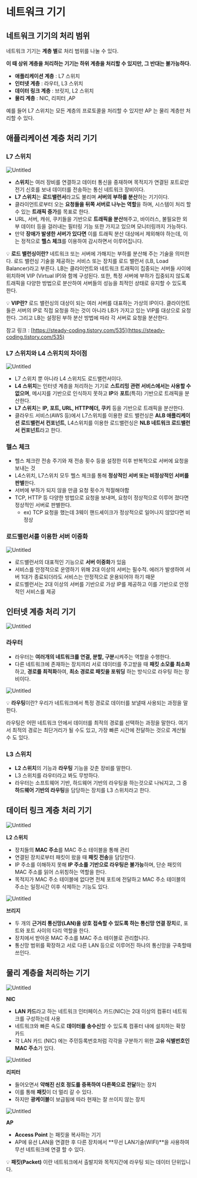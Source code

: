 # 네트워크 기기

## 네트워크 기기의 처리 범위

네트워크 기기는 **계층 별**로 처리 범위를 나눌 수 있다.

**이 때 상위 계층을 처리하는 기기는 하위 계층을 처리할 수 있지만, 그 반대는 불가능하다.**

- **애플리케이션 계층** : L7 스위치
- **인터넷 계층** : 라우터, L3 스위치
- **데이터 링크 계층** : 브릿지, L2 스위치
- **물리 계층** : NIC, 리피터 ,AP

예를 들어 L7 스위치는 모든 계층의 프로토콜을 처리할 수 있지만 AP 는 물리 계층만 처리할 수 있다.

## **애플리케이션 계층 처리 기기**

### L7 스위치

![Untitled](./img/ch2.3-1.png)

- **스위치**는 여러 장비를 연결하고 데이터 통신을 중재하며 목적지가 연결된 포트로만 전기 신호를 보내 데이터를 전송하는 통신 네트워크 장비이다.
- **L7 스위치**는 **로드밸런서**라고도 불리며 **서버의 부하를 분산**하는 기기이다.
- 클라이언트로부터 오는 **요청들을 뒤쪽 서버로 나누는 역할**을 하며, 시스템이 처리 할 수 있는 **트래픽 증가**를 목표로 한다.
- URL, 서버, 캐쉬, 쿠키들을 기반으로 **트래픽을 분산**해주고, 바이러스, 불필요한 외부 데이터 등을 걸러내는 필터링 기능 또한 가지고 있으며 모니터링까지 가능하다.
- 만약 **장애가 발생한 서버가 있다면** 이를 트래픽 분산 대상에서 제외해야 하는데, 이는 정적으로 **헬스 체크**를 이용하여 감시하면서 이루어집니다.

<aside>
    
💡
    **로드 밸런싱이란?** 
    네트워크 또는 서버에 가해지는 부하를 분산해 주는 기술을 의미한다. 로드 밸런싱 기술을 제공하는 서비스 또는 장치를 로드 밸런서 (LB, Load Balancer)라고 부른다. LB는 클라이언트와 네트워크 트래픽이 집중되는 서버들 사이에 위치하며 VIP (Virtual IP)와 함께 구성된다. 또한, 특정 서버에 부하가 집중되지 않도록 트래픽을 다양한 방법으로 분산하여 서버들의 성능을 최적인 상태로 유지할 수 있도록 한다.

</aside>

<aside>
    
💡 
    **VIP란?** 
    로드 밸런싱의 대상이 되는 여러 서버를 대표하는 가상의 IP이다. 클라이언트들은 서버의 IP로 직접 요청을 하는 것이 아니라 LB가 가지고 있는 VIP를 대상으로 요청한다. 그리고 LB는 설정된 부하 분산 방법에 따라 각 서버로 요청을 분산한다.

</aside>

참고 링크 : [https://steady-coding.tistory.com/535](https://steady-coding.tistory.com/535)

### L7 스위치와 L4 스위치의 차이점

![Untitled](./img/ch2.3-2.png)

- L7 스위치 뿐 아니라 L4 스위치도 로드밸런서이다.
- **L4 스위치**는 인터넷 계층을 처리하는 기기로 **스트리밍 관련 서비스에서는 사용할 수 없으며**, 메시지를 기반으로 인식하지 못하고 **IP**와 **포트**(특히) 기반으로 트래픽을 분산한다.
- **L7 스위치**는 **IP, 포트, URL, HTTP헤더, 쿠키** 등을 기반으로 트래픽을 분산한다.
- 클라우드 서비스(AWS 등)에서 L7스위치를 이용한 로드 밸런싱은 **ALB 애플리케이션 로드밸런서 컨포넌트**, L4스위치를 이용한 로드밸런싱은 **NLB 네트워크 로드밸런서 컨포넌트**라고 한다.

### 헬스 체크

- 헬스 체크란 전송 주기와 재 전송 횟수 등을 설정한 이후 반복적으로 서버에 요청을 보내는 것
- L4스위치, L7스위치 모두 헬스 체크를 통해 **정상적인 서버 또는 비정상적인 서버를 판별**한다.
- 서버에 부하가 되지 않을 만큼 요청 횟수가 적절해야함
- TCP, HTTP 등 다양한 방법으로 요청을 보내며, 요청이 정상적으로 이루어 졌다면 정상적인 서버로 판별한다.
    - ex) TCP 요청을 했는데 3웨이 핸드셰이크가 정상적으로 일어나지 않았다면 비정상
    

### 로드밸런서를 이용한 서버 이중화

![Untitled](./img/ch2.3-3.png)

- 로드밸런서의 대표적인 기능으로 **서버 이중화**가 있음
- 서비스를 안정적으로 운영하기 위해 2대 이상의 서버는 필수적. 에러가 발생하여 서버 1대가 종료되더라도 서비스는 안정적으로 운용되어야 하기 때문
- 로드벨런서는 2대 이상의 서버를 기반으로 가상 IP를 제공하고 이를 기반으로 안정적인 서비스를 제공

## **인터넷 계층** 처리 기기

![Untitled](./img/ch2.3-4.png)

### **라우터**

- 라우터는 **여러개의 네트워크를 연결, 분할, 구분**시켜주는 역할을 수행한다.
- 다른 네트워크에 존재하는 장치끼리 서로 데이터를 주고받을 때 **패킷 소모를 최소화**하고, **경로를 최적화**하여, **최소 경로로 패킷을 포워딩** 하는 방식으로 라우팅 하는 장비이다.

![Untitled](./img/ch2.3-5.png)

<aside>
    
💡 
    **라우팅**이란? 
    우리가 네트워크에서 특정 경로로 데이터를 보낼때 사용되는 과정을 말한다.

라우팅은 어떤 네트워크 안에서 데이터를 최적의 경로를 선택하는 과정을 말한다. 여기서 최적의 경로는 최단거리가 될 수도 있고, 가장 빠른 시간에 전달하는 것으로 계산될 수 도 있다.

</aside>

### **L3 스위치**

- **L2 스위치**의 기능과 **라우팅** 기능을 갖춘 장비를 말한다.
- L3 스위치를 라우터라고 봐도 무방하다.
- 라우터는 소프트웨어 기반, 하드웨어 기반의 라우팅을 하는것으로 나눠지고, 그 중 **하드웨어 기반의 라우팅**을 담당하는 장치를 L3 스위치라고 한다.

## **데이터 링크 계층 처리 기기**

![Untitled](./img/ch2.3-6.png)

**L2 스위치**

- 장치들의 **MAC 주소**를 MAC 주소 테이블을 통해 관리
- 연결된 장치로부터 패킷이 왔을 때 **패킷 전송**을 담당한다.
- IP 주소를 이해하지 못해 **IP 주소를 기반으로 라우팅은 불가능**하며, 단순 패킷의 MAC 주소를 읽어 스위칭하는 역할을 한다.
- 목적지가 MAC 주소 테이블에 없다면 전체 포트에 전달하고 MAC 주소 테이블의 주소는 일정시간 이후 삭제하는 기능도 있다.

![Untitled](./img/ch2.3-7.png)

**브리지**

- 두 개의 **근거리 통신망(LAN)을 상호 접속할 수 있도록 하는 통신망 연결 장치**로, 포트와 포트 사이의 다리 역할을 한다.
- 장치에서 받아온 MAC 주소를 MAC 주소 테이블로 관리합니다.
- 통신망 범위를 확장하고 서로 다른 LAN 등으로 이루어진 하나의 통신망을 구축할때 쓰인다.

## **물리 계층을 처리하는 기기**

![Untitled](./img/ch2.3-8.png)

**NIC**

- **LAN 카드**라고 하는 네트워크 인터페이스 카드(NIC)는 2대 이상의 컴퓨터 네트워크를 구성하는데 사용
- 네트워크와 빠른 속도로 **데이터를 송수신**할 수 있도록 컴퓨터 내에 설치하는 확장 카드
- 각 LAN 카드 (NIC) 에는 주민등록번호처럼 각각을 구분하기 위한 **고유 식별번호인 MAC 주소**가 있다.

![Untitled](./img/ch2.3-9.png)

**리피터**

- 들어오면서 **약해진 신호 정도를 증폭하여 다른쪽으로 전달**하는 장치
- 이를 통해 **패킷**이 더 멀리 갈 수 있다.
- 하지만 **광케이블**이 보급됨에 따라 현재는 잘 쓰이지 않는 장치

![Untitled](./img/ch2.3-10.png)

**AP**

- **Access Point** 는 패킷을 복사하는 기기
- AP에 유선 LAN을 연결한 후 다른 장치에서 **무선 LAN기술(WIFI)**을 사용하여 무선 네트워크에 연결 할 수 있다.

<aside>
    
💡 
    **패킷(Packet)**
    이란 네트워크에서 출발지와 목적지간에 라우팅 되는 데이터 단위입니다.

</aside>
